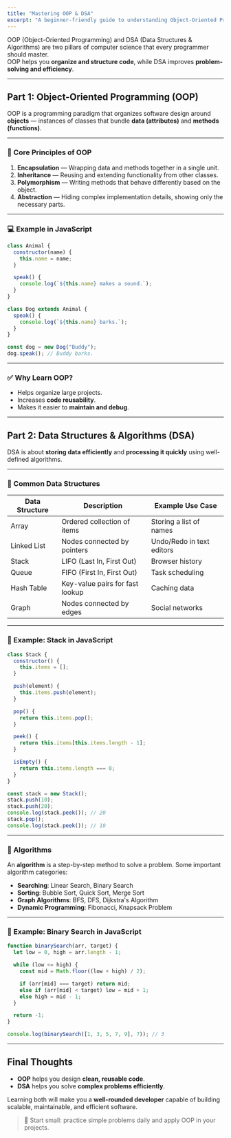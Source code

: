 ```yaml
---
title: "Mastering OOP & DSA"
excerpt: "A beginner-friendly guide to understanding Object-Oriented Programming and Data Structures & Algorithms."
---
```


OOP (Object-Oriented Programming) and DSA (Data Structures & Algorithms) are two pillars of computer science that every programmer should master.  
OOP helps you **organize and structure code**, while DSA improves **problem-solving and efficiency**.

---

## Part 1: Object-Oriented Programming (OOP)

OOP is a programming paradigm that organizes software design around **objects** — instances of classes that bundle **data (attributes)** and **methods (functions)**.

---

### 🔹 Core Principles of OOP

1. **Encapsulation** — Wrapping data and methods together in a single unit.
2. **Inheritance** — Reusing and extending functionality from other classes.
3. **Polymorphism** — Writing methods that behave differently based on the object.
4. **Abstraction** — Hiding complex implementation details, showing only the necessary parts.

---

### 💻 Example in JavaScript

```javascript
class Animal {
  constructor(name) {
    this.name = name;
  }

  speak() {
    console.log(`${this.name} makes a sound.`);
  }
}

class Dog extends Animal {
  speak() {
    console.log(`${this.name} barks.`);
  }
}

const dog = new Dog("Buddy");
dog.speak(); // Buddy barks.
````

---

### ✅ Why Learn OOP?

* Helps organize large projects.
* Increases **code reusability**.
* Makes it easier to **maintain and debug**.

---

## Part 2: Data Structures & Algorithms (DSA)

DSA is about **storing data efficiently** and **processing it quickly** using well-defined algorithms.

---

### 🔹 Common Data Structures

| Data Structure | Description                     | Example Use Case          |
| -------------- | ------------------------------- | ------------------------- |
| Array          | Ordered collection of items     | Storing a list of names   |
| Linked List    | Nodes connected by pointers     | Undo/Redo in text editors |
| Stack          | LIFO (Last In, First Out)       | Browser history           |
| Queue          | FIFO (First In, First Out)      | Task scheduling           |
| Hash Table     | Key-value pairs for fast lookup | Caching data              |
| Graph          | Nodes connected by edges        | Social networks           |

---

### 🔹 Example: Stack in JavaScript

```javascript
class Stack {
  constructor() {
    this.items = [];
  }

  push(element) {
    this.items.push(element);
  }

  pop() {
    return this.items.pop();
  }

  peek() {
    return this.items[this.items.length - 1];
  }

  isEmpty() {
    return this.items.length === 0;
  }
}

const stack = new Stack();
stack.push(10);
stack.push(20);
console.log(stack.peek()); // 20
stack.pop();
console.log(stack.peek()); // 10
```

---

### 🔹 Algorithms

An **algorithm** is a step-by-step method to solve a problem.
Some important algorithm categories:

* **Searching**: Linear Search, Binary Search
* **Sorting**: Bubble Sort, Quick Sort, Merge Sort
* **Graph Algorithms**: BFS, DFS, Dijkstra's Algorithm
* **Dynamic Programming**: Fibonacci, Knapsack Problem

---

### 📌 Example: Binary Search in JavaScript

```javascript
function binarySearch(arr, target) {
  let low = 0, high = arr.length - 1;

  while (low <= high) {
    const mid = Math.floor((low + high) / 2);

    if (arr[mid] === target) return mid;
    else if (arr[mid] < target) low = mid + 1;
    else high = mid - 1;
  }

  return -1;
}

console.log(binarySearch([1, 3, 5, 7, 9], 7)); // 3
```

---

## Final Thoughts

* **OOP** helps you design **clean, reusable code**.
* **DSA** helps you solve **complex problems efficiently**.

Learning both will make you a **well-rounded developer** capable of building scalable, maintainable, and efficient software.

> 🚀 Start small: practice simple problems daily and apply OOP in your projects.


